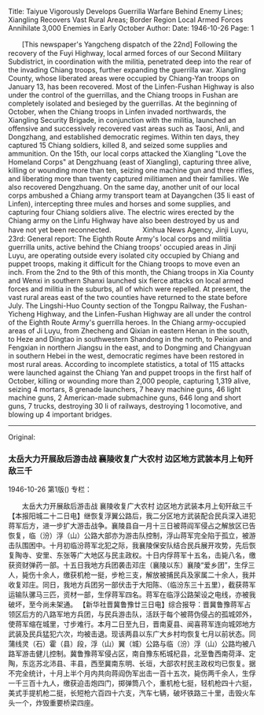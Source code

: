 Title: Taiyue Vigorously Develops Guerrilla Warfare Behind Enemy Lines; Xiangling Recovers Vast Rural Areas; Border Region Local Armed Forces Annihilate 3,000 Enemies in Early October
Author:
Date: 1946-10-26
Page: 1

　　[This newspaper's Yangcheng dispatch of the 22nd] Following the recovery of the Fuyi Highway, local armed forces of our Second Military Subdistrict, in coordination with the militia, penetrated deep into the rear of the invading Chiang troops, further expanding the guerrilla war. Xiangling County, whose liberated areas were occupied by Chiang-Yan troops on January 13, has been recovered. Most of the Linfen-Fushan Highway is also under the control of the guerrillas, and the Chiang troops in Fushan are completely isolated and besieged by the guerrillas. At the beginning of October, when the Chiang troops in Linfen invaded northwards, the Xiangling Security Brigade, in conjunction with the militia, launched an offensive and successively recovered vast areas such as Taosi, Anli, and Dongzhang, and established democratic regimes. Within ten days, they captured 15 Chiang soldiers, killed 8, and seized some supplies and ammunition. On the 15th, our local corps attacked the Xiangling "Love the Homeland Corps" at Dengzhuang (east of Xiangling), capturing three alive, killing or wounding more than ten, seizing one machine gun and three rifles, and liberating more than twenty captured militiamen and their families. We also recovered Dengzhuang. On the same day, another unit of our local corps ambushed a Chiang army transport team at Dayangchen (35 li east of Linfen), intercepting three mules and horses and some supplies, and capturing four Chiang soldiers alive. The electric wires erected by the Chiang army on the Linfu Highway have also been destroyed by us and have not yet been reconnected.
　　
　　Xinhua News Agency, Jinji Luyu, 23rd: General report: The Eighth Route Army's local corps and militia guerrilla units, active behind the Chiang troops' occupied areas in Jinji Luyu, are operating outside every isolated city occupied by Chiang and puppet troops, making it difficult for the Chiang troops to move even an inch. From the 2nd to the 9th of this month, the Chiang troops in Xia County and Wenxi in southern Shanxi launched six fierce attacks on local armed forces and militia in the suburbs, all of which were repelled. At present, the vast rural areas east of the two counties have returned to the state before July. The Lingshi-Huo County section of the Tongpu Railway, the Fushan-Yicheng Highway, and the Linfen-Fushan Highway are all under the control of the Eighth Route Army's guerrilla heroes. In the Chiang army-occupied areas of Ji Luyu, from Zhecheng and Qixian in eastern Henan in the south, to Heze and Dingtao in southwestern Shandong in the north, to Peixian and Fengxian in northern Jiangsu in the east, and to Dongming and Changyuan in southern Hebei in the west, democratic regimes have been restored in most rural areas. According to incomplete statistics, a total of 115 attacks were launched against the Chiang Yan and puppet troops in the first half of October, killing or wounding more than 2,000 people, capturing 1,319 alive, seizing 4 mortars, 8 grenade launchers, 7 heavy machine guns, 46 light machine guns, 2 American-made submachine guns, 646 long and short guns, 7 trucks, destroying 30 li of railways, destroying 1 locomotive, and blowing up 4 important bridges.



<hr /> 

Original: 


### 太岳大力开展敌后游击战  襄陵收复广大农村  边区地方武装本月上旬歼敌三千

1946-10-26
第1版()
专栏：

　　太岳大力开展敌后游击战
    襄陵收复广大农村
    边区地方武装本月上旬歼敌三千
    【本报阳城二十二日电】继恢复浮翼公路后，我二分区地方武装配合民兵深入进犯蒋军后方，进一步扩大游击战争。襄陵县自一月十三日被蒋阎军侵占之解放区已告恢复，临（汾）浮（山）公路大部亦为游击队控制，浮山蒋军完全陷于孤立，被游击队围困中。十月初临汾蒋军北犯之际，我襄陵保安队结合民兵展开攻势，先后恢复陶寺、安里、东张等广大地区与民主政权。十日内俘蒋军十五名，击毙八名，缴获资财弹药一部。十五日我地方兵团袭击邓庄（襄陵以东）襄陵“爱乡团”，生俘三人，毙伤十余人，缴获机枪一挺，步枪三支，解放被捕民兵及家属二十余人，我并收复邓庄。同日，我地方兵团另一部伏击于大阳陈、（临汾东三十五里），截获蒋军运输队骡马三匹，资材一部，生俘蒋军四名。蒋军在临浮公路架设之电线，亦被我破坏，至今尚未架通。
    【新华社晋冀鲁豫廿三日电】综合报导：晋冀鲁豫蒋军占领区后方的八路军地方兵团，与民兵游击队，活跃于每个被蒋伪侵占的孤城郊外，使蒋军缩在城里，寸步难行。本月二日至九日，晋南夏县、闻喜蒋军连向城郊地方武装及民兵猛犯六次，均被击退。现该两县以东广大乡村均恢复七月以前状态。同蒲线灵（石）霍（县）段，浮（山）翼（城）公路与临（汾）浮（山）公路均被八路军游击健儿控制。冀鲁豫蒋军侵占区，南自豫东柘城杞县，北至鲁西南荷泽、定陶，东迄苏北沛县、丰县，西至冀南东明、长垣，大部农村民主政权均已恢复。据不完全统计，十月上半个月内共向蒋阎伪军出击一百十五次，毙伤两千余人，生俘一千三百十九人，缴获迫击炮四门，掷弹筒八个，重机枪七挺，轻机枪四十六挺，美式手提机枪二挺，长短枪六百四十六支，汽车七辆，破坏铁路三十里，击毁火车头一个，炸毁重要桥梁四座。
